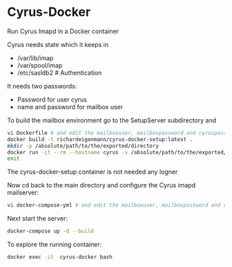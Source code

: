 # Cyrus-Docker
Run Cyrus Imapd in a Docker container

Cyrus needs state which it keeps in
* /var/lib/imap
* /var/spool/imap
* /etc/sasldb2 # Authentication

It needs two passwords:
* Password for user cyrus
* name and password for mailbox user

To build the mailbox environment go to the SetupServer subdirectory and

```bash
vi Dockerfile # and edit the mailboxuser, mailboxpassword and cyruspassword variables
docker build -t richardeigenmann/cyrus-docker-setup:latest .
mkdir -p /absolute/path/to/the/exported/directory
docker run -it --rm --hostname cyrus -v /absolute/path/to/the/exported/directory:/mnt richardeigenmann/cyrus-docker-setup:latest
exit
```

The cyrus-docker-setup container is not needed any logner

Now cd back to the main directory and configure the Cyrus imapd mailserver:

```bash
vi docker-compose-yml # and edit the mailboxuser, mailboxpassword and cyruspassword
```

Next start the server:

```bash
docker-compose up -d --build
```

To explore the running container:
```bash
docker exec -it  cyrus-docker bash
```

